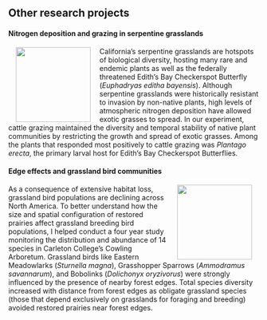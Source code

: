 ## Other research projects

#### Nitrogen deposition and grazing in serpentine grasslands

<img style="padding: 0 15px; float: left;" src="https://jaredjbeck.github.io/CAdoEIHVEAEsz_Y.jpg" align="left" width="150"> California’s serpentine grasslands are hotspots of biological diversity, hosting many rare and endemic plants as well as the federally threatened Edith’s Bay Checkerspot Butterfly (*Euphadryas editha bayensis*). Although serpentine grasslands were historically resistant to invasion by non-native plants, high levels of atmospheric nitrogen deposition have allowed exotic grasses to spread. In our experiment, cattle grazing maintained the diversity and temporal stability of native plant communities by restricting the growth and spread of exotic grasses. Among the plants that responded most positively to cattle grazing was *Plantago erecta*, the primary larval host for Edith’s Bay Checkerspot Butterflies.



#### Edge effects and grassland bird communities

<img style="padding: 0 15px; float: right;" src="https://jaredjbeck.github.io/henslows.jpg" align="right" width="150"> As a consequence of extensive habitat loss, grassland bird populations are declining across North America. To better understand how the size and spatial configuration of restored prairies affect grassland breeding bird populations, I helped conduct a four year study monitoring the distribution and abundance of 14 species in Carleton College’s Cowling Arboretum. Grassland birds like Eastern Meadowlarks (*Sturnella magna*), Grasshopper Sparrows (*Ammodramus savannarum*), and Bobolinks (*Dolichonyx oryzivorus*) were strongly influenced by the presence of nearby forest edges. Total species diversity increased with distance from forest edges as obligate grassland species (those that depend exclusively on grasslands for foraging and breeding) avoided restored prairies near forest edges.

